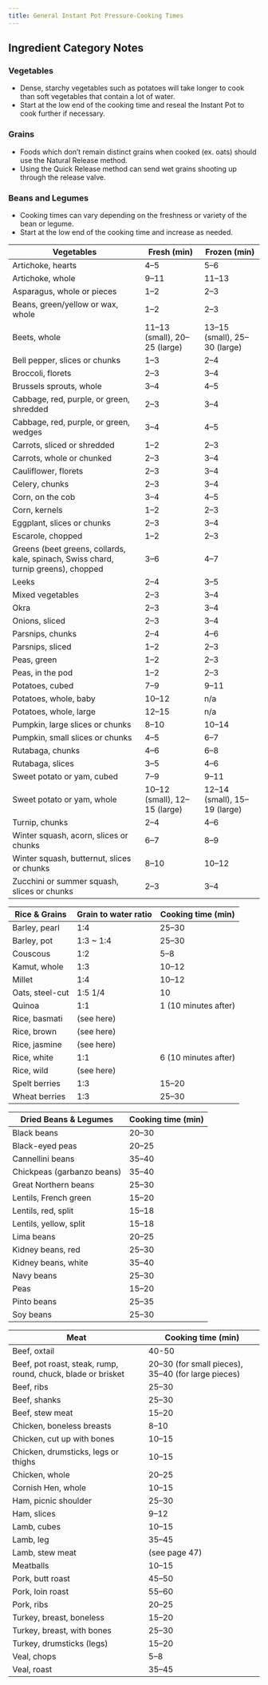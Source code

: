 ```yaml
---
title: General Instant Pot Pressure-Cooking Times
---
```


## Ingredient Category Notes
### Vegetables
* Dense, starchy vegetables such as potatoes will take longer to cook than soft vegetables that contain a lot of water.
* Start at the low end of the cooking time and reseal the Instant Pot to cook further if necessary.

### Grains
* Foods which don’t remain distinct grains when cooked (ex. oats) should use the Natural Release method.
* Using the Quick Release method can send wet grains shooting up through the release valve.

### Beans and Legumes
* Cooking times can vary depending on the freshness or variety of the bean or legume.
* Start at the low end of the cooking time and increase as needed.

Vegetables | Fresh (min) | Frozen (min)
--- | --- | ---
Artichoke, hearts | 4–5 | 5–6
Artichoke, whole | 9–11 | 11–13
Asparagus, whole or pieces | 1–2 | 2–3
Beans, green/yellow or wax, whole | 1–2 | 2–3
Beets, whole | 11–13 (small), 20–25 (large) | 13–15 (small), 25–30 (large)
Bell pepper, slices or chunks | 1–3 | 2–4
Broccoli, florets | 2–3 | 3–4
Brussels sprouts, whole | 3–4 | 4–5
Cabbage, red, purple, or green, shredded | 2–3 | 3–4
Cabbage, red, purple, or green, wedges | 3–4 | 4–5
Carrots, sliced or shredded | 1–2 | 2–3
Carrots, whole or chunked | 2–3 | 3–4
Cauliflower, florets | 2–3 | 3–4
Celery, chunks | 2–3 | 3–4
Corn, on the cob | 3–4 | 4–5
Corn, kernels | 1–2 | 2–3
Eggplant, slices or chunks | 2–3 | 3–4
Escarole, chopped | 1–2 | 2–3
Greens (beet greens, collards, kale, spinach, Swiss chard, turnip greens), chopped | 3–6 | 4–7
Leeks | 2–4 | 3–5
Mixed vegetables | 2–3 | 3–4
Okra | 2–3 | 3–4
Onions, sliced | 2–3 | 3–4
Parsnips, chunks | 2–4 | 4–6
Parsnips, sliced | 1–2 | 2–3
Peas, green | 1–2 | 2–3
Peas, in the pod | 1–2 | 2–3
Potatoes, cubed | 7–9 | 9–11
Potatoes, whole, baby | 10–12 | n/a
Potatoes, whole, large | 12–15 | n/a
Pumpkin, large slices or chunks | 8–10 | 10–14
Pumpkin, small slices or chunks | 4–5 | 6–7
Rutabaga, chunks | 4–6 | 6–8
Rutabaga, slices | 3–5 | 4–6
Sweet potato or yam, cubed | 7–9 | 9–11
Sweet potato or yam, whole | 10–12 (small), 12–15 (large) | 12–14 (small), 15–19 (large)
Turnip, chunks | 2–4 | 4–6
Winter squash, acorn, slices or chunks | 6–7 | 8–9
Winter squash, butternut, slices or chunks | 8–10 | 10–12
Zucchini or summer squash, slices or chunks | 2–3 | 3–4

Rice & Grains | Grain to water ratio | Cooking time (min)
--- | --- | ---
Barley, pearl | 1:4 | 25–30
Barley, pot | 1:3 ~ 1:4 | 25–30
Couscous | 1:2 | 5–8
Kamut, whole | 1:3 | 10–12
Millet | 1:4 | 10–12
Oats, steel-cut | 1:5 1/4 | 10
Quinoa | 1:1 | 1 (10 minutes after)
Rice, basmati | (see here) | 
Rice, brown | (see here) | 
Rice, jasmine | (see here) | 
Rice, white | 1:1 | 6 (10 minutes after)
Rice, wild | (see here) | 
Spelt berries | 1:3 | 15–20
Wheat berries | 1:3 | 25–30

Dried Beans & Legumes | Cooking time (min)
--- | ---
Black beans | 20–30
Black-eyed peas | 20–25
Cannellini beans | 35–40
Chickpeas (garbanzo beans) | 35–40
Great Northern beans | 25–30
Lentils, French green | 15–20
Lentils, red, split | 15–18
Lentils, yellow, split | 15–18
Lima beans | 20–25
Kidney beans, red | 25–30
Kidney beans, white | 35–40
Navy beans | 25–30
Peas | 15–20
Pinto beans | 25–35
Soy beans | 25–30

Meat | Cooking time (min)
--- | ---
Beef, oxtail | 40-50
Beef, pot roast, steak, rump, round, chuck, blade or brisket | 20–30 (for small pieces), 35–40 (for large pieces)
Beef, ribs | 25–30
Beef, shanks | 25–30
Beef, stew meat | 15–20
Chicken, boneless breasts | 8–10
Chicken, cut up with bones | 10–15
Chicken, drumsticks, legs or thighs | 10–15
Chicken, whole | 20–25
Cornish Hen, whole | 10–15
Ham, picnic shoulder | 25–30
Ham, slices | 9–12
Lamb, cubes | 10–15
Lamb, leg | 35–45
Lamb, stew meat | (see page 47)
Meatballs | 10–15
Pork, butt roast | 45–50
Pork, loin roast | 55–60
Pork, ribs | 20–25
Turkey, breast, boneless | 15–20
Turkey, breast, with bones | 25–30
Turkey, drumsticks (legs) | 15–20
Veal, chops | 5–8
Veal, roast | 35–45


